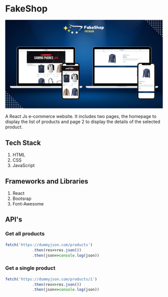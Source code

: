 # FakeShop
![Thumbnail](thumbnail.png)

A React Js e-commerce website. It includes two pages, the homepage to display the list of products and page 2 to display the details of the selected product.

## Tech Stack
1. HTML
2. CSS
3. JavaScript

## Frameworks and Libraries
1. React
2. Bootsrap
3. Font-Awesome

## API's

### Get all products
``` javascript
fetch('https://dummyjson.com/products')
            .then(res=>res.json())
            .then(json=>console.log(json))
```

### Get a single product
``` javascript
fetch('https://dummyjson.com/products/1')
            .then(res=>res.json())
            .then(json=>console.log(json))
```
